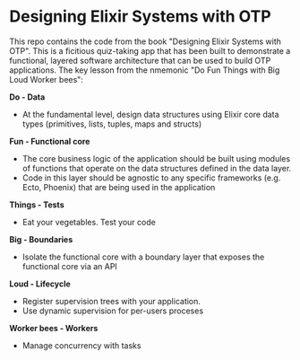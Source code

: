 # Designing Elixir Systems with OTP

This repo contains the code from the book "Designing Elixir Systems with OTP". This is a ficitious quiz-taking app that has been built to demonstrate a functional, layered software architecture that can be used to build OTP applications. The key lesson from the nmemonic "Do Fun Things with Big Loud Worker bees":

**Do - Data**

- At the fundamental level, design data structures using Elixir core data types (primitives, lists, tuples, maps and structs)

**Fun - Functional core**

- The core business logic of the application should be built using modules of functions that operate on the data structures defined in the data layer.
- Code in this layer should be agnostic to any specific frameworks (e.g. Ecto, Phoenix) that are being used in the application

**Things - Tests**

- Eat your vegetables. Test your code

**Big - Boundaries**

- Isolate the functional core with a boundary layer that exposes the functional core via an API

**Loud - Lifecycle**

- Register supervision trees with your application.
- Use dynamic supervision for per-users proceses

**Worker bees - Workers**

- Manage concurrency with tasks
